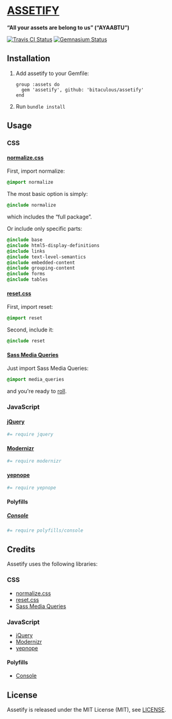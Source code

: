 [ASSETIFY](http://bitaculous.github.io/assetify "Assetify")
===========================================================

**“All your assets are belong to us” (“AYAABTU”)**

[![Travis CI Status](https://travis-ci.org/bitaculous/assetify.svg)](http://travis-ci.org/bitaculous/assetify) [![Gemnasium Status](https://gemnasium.com/bitaculous/assetify.svg)](https://gemnasium.com/bitaculous/assetify)

Installation
------------

1.  Add assetify to your Gemfile:

    ```
    group :assets do
      gem 'assetify', github: 'bitaculous/assetify'
    end
    ```

2.  Run `bundle install`

Usage
-----

### CSS

#### [normalize.css](http://necolas.github.io/normalize.css "normalize.css")

First, import normalize:

```sass
@import normalize
```

The most basic option is simply:

```sass
@include normalize
```

which includes the “full package”.

Or include only specific parts:

```sass
@include base
@include html5-display-definitions
@include links
@include text-level-semantics
@include embedded-content
@include grouping-content
@include forms
@include tables
```

#### [reset.css](http://meyerweb.com/eric/tools/css/reset "reset.css")

First, import reset:

```sass
@import reset
```

Second, include it:

```sass
@include reset
```

#### [Sass Media Queries](http://paranoida.github.io/sass-mediaqueries "Sass Media Queries")

Just import Sass Media Queries:

```sass
@import media_queries
```

and you're ready to [roll](http://paranoida.github.io/sass-mediaqueries "Sass Media Queries").

### JavaScript

#### [jQuery](http://jquery.com "The Write Less, Do More, JavaScript Library.")

```coffeescript
#= require jquery
```

#### [Modernizr](http://modernizr.com "Modernizr is a JavaScript library that detects HTML5 and CSS3 features in the user’s browser.")

```coffeescript
#= require modernizr
```

#### [yepnope](http://yepnopejs.com "yepnope is an asynchronous conditional resource loader that's super-fast, and allows you to load only the scripts that your users need.")

```coffeescript
#= require yepnope
```

#### Polyfills

##### [Console](https://github.com/h5bp/html5-boilerplate/blob/master/js/plugins.js "Avoid `console` errors in browsers that lack a console.")

```coffeescript
#= require polyfills/console
```

Credits
-------

Assetify uses the following libraries:

### CSS

* [normalize.css](http://necolas.github.io/normalize.css "normalize.css")
* [reset.css](http://meyerweb.com/eric/tools/css/reset "reset.css")
* [Sass Media Queries](http://paranoida.github.io/sass-mediaqueries "Sass Media Queries")

### JavaScript

* [jQuery](http://jquery.com "The Write Less, Do More, JavaScript Library.")
* [Modernizr](http://modernizr.com "Modernizr is a JavaScript library that detects HTML5 and CSS3 features in the user’s browser.")
* [yepnope](http://yepnopejs.com "yepnope is an asynchronous conditional resource loader that's super-fast, and allows you to load only the scripts that your users need.")

#### Polyfills

* [Console](https://github.com/h5bp/html5-boilerplate/blob/master/js/plugins.js "Avoid `console` errors in browsers that lack a console.")

License
-------

Assetify is released under the MIT License (MIT), see [LICENSE](https://raw.githubusercontent.com/bitaculous/assetify/master/LICENSE "License").